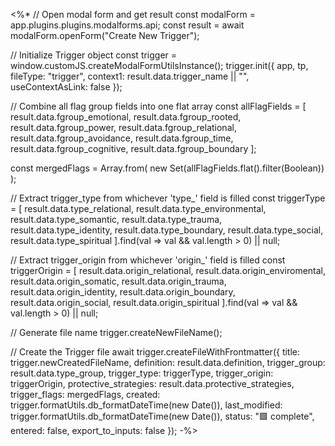 <%*
// Open modal form and get result
const modalForm = app.plugins.plugins.modalforms.api;
const result = await modalForm.openForm("Create New Trigger");

// Initialize Trigger object
const trigger = window.customJS.createModalFormUtilsInstance();
trigger.init({
  app,
  tp,
  fileType: "trigger",
  context1: result.data.trigger_name || "",
  useContextAsLink: false
});

// Combine all flag group fields into one flat array
const allFlagFields = [
  result.data.fgroup_emotional,
  result.data.fgroup_rooted,
  result.data.fgroup_power,
  result.data.fgroup_relational,
  result.data.fgroup_avoidance,
  result.data.fgroup_time,
  result.data.fgroup_cognitive,
  result.data.fgroup_boundary
];

const mergedFlags = Array.from(
  new Set(allFlagFields.flat().filter(Boolean))
);

// Extract trigger_type from whichever 'type_' field is filled
const triggerType = [
  result.data.type_relational,
  result.data.type_environmental,
  result.data.type_somantic,
  result.data.type_trauma,
  result.data.type_identity,
  result.data.type_boundary,
  result.data.type_social,
  result.data.type_spiritual
].find(val => val && val.length > 0) || null;

// Extract trigger_origin from whichever 'origin_' field is filled
const triggerOrigin = [
  result.data.origin_relational,
  result.data.origin_enviromental,
  result.data.origin_somatic,
  result.data.origin_trauma,
  result.data.origin_identity,
  result.data.origin_boundary,
  result.data.origin_social,
  result.data.origin_spiritual
].find(val => val && val.length > 0) || null;

// Generate file name
trigger.createNewFileName();

// Create the Trigger file
await trigger.createFileWithFrontmatter({
  title: trigger.newCreatedFileName,
  definition: result.data.definition,
  trigger_group: result.data.type_group,
  trigger_type: triggerType,
  trigger_origin: triggerOrigin,
  protective_strategies: result.data.protective_strategies,
  trigger_flags: mergedFlags,
  created: trigger.formatUtils.db_formatDateTime(new Date()),
  last_modified: trigger.formatUtils.db_formatDateTime(new Date()),
  status: "🟩 complete",
  entered: false,
  export_to_inputs: false
});
-%>
